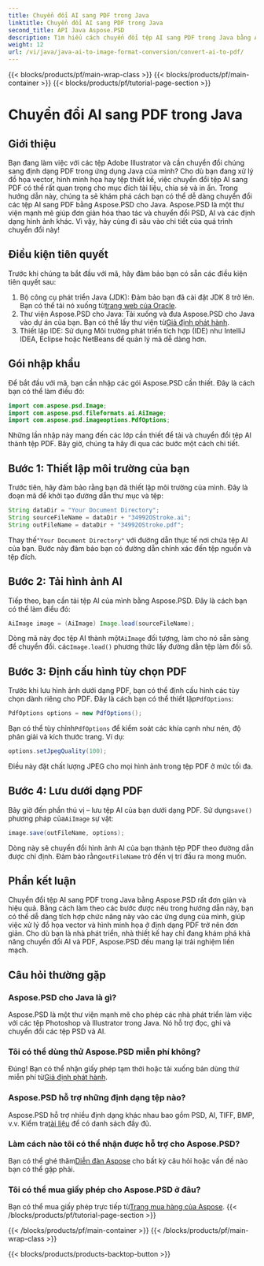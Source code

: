 ```yaml
---
title: Chuyển đổi AI sang PDF trong Java
linktitle: Chuyển đổi AI sang PDF trong Java
second_title: API Java Aspose.PSD
description: Tìm hiểu cách chuyển đổi tệp AI sang PDF trong Java bằng Aspose.PSD. Hãy làm theo hướng dẫn chi tiết từng bước của chúng tôi để quản lý hiệu quả việc chuyển đổi tệp của bạn.
weight: 12
url: /vi/java/java-ai-to-image-format-conversion/convert-ai-to-pdf/
---
```


{{< blocks/products/pf/main-wrap-class >}}
{{< blocks/products/pf/main-container >}}
{{< blocks/products/pf/tutorial-page-section >}}

# Chuyển đổi AI sang PDF trong Java

## Giới thiệu
Bạn đang làm việc với các tệp Adobe Illustrator và cần chuyển đổi chúng sang định dạng PDF trong ứng dụng Java của mình? Cho dù bạn đang xử lý đồ họa vector, hình minh họa hay tệp thiết kế, việc chuyển đổi tệp AI sang PDF có thể rất quan trọng cho mục đích tài liệu, chia sẻ và in ấn. Trong hướng dẫn này, chúng ta sẽ khám phá cách bạn có thể dễ dàng chuyển đổi các tệp AI sang PDF bằng Aspose.PSD cho Java. Aspose.PSD là một thư viện mạnh mẽ giúp đơn giản hóa thao tác và chuyển đổi PSD, AI và các định dạng hình ảnh khác. Vì vậy, hãy cùng đi sâu vào chi tiết của quá trình chuyển đổi này!
## Điều kiện tiên quyết
Trước khi chúng ta bắt đầu với mã, hãy đảm bảo bạn có sẵn các điều kiện tiên quyết sau:
1.  Bộ công cụ phát triển Java (JDK): Đảm bảo bạn đã cài đặt JDK 8 trở lên. Bạn có thể tải nó xuống từ[trang web của Oracle](https://www.oracle.com/java/technologies/javase-downloads.html).
2.  Thư viện Aspose.PSD cho Java: Tải xuống và đưa Aspose.PSD cho Java vào dự án của bạn. Bạn có thể lấy thư viện từ[Giả định phát hành](https://releases.aspose.com/psd/java/).
3. Thiết lập IDE: Sử dụng Môi trường phát triển tích hợp (IDE) như IntelliJ IDEA, Eclipse hoặc NetBeans để quản lý mã dễ dàng hơn.
## Gói nhập khẩu
Để bắt đầu với mã, bạn cần nhập các gói Aspose.PSD cần thiết. Đây là cách bạn có thể làm điều đó:
```java
import com.aspose.psd.Image;
import com.aspose.psd.fileformats.ai.AiImage;
import com.aspose.psd.imageoptions.PdfOptions;
```
Những lần nhập này mang đến các lớp cần thiết để tải và chuyển đổi tệp AI thành tệp PDF. Bây giờ, chúng ta hãy đi qua các bước một cách chi tiết.

## Bước 1: Thiết lập môi trường của bạn
Trước tiên, hãy đảm bảo rằng bạn đã thiết lập môi trường của mình. Đây là đoạn mã để khởi tạo đường dẫn thư mục và tệp:
```java
String dataDir = "Your Document Directory"; 
String sourceFileName = dataDir + "34992OStroke.ai";
String outFileName = dataDir + "34992OStroke.pdf";
```
 Thay thế`"Your Document Directory"` với đường dẫn thực tế nơi chứa tệp AI của bạn. Bước này đảm bảo bạn có đường dẫn chính xác đến tệp nguồn và tệp đích.
## Bước 2: Tải hình ảnh AI
Tiếp theo, bạn cần tải tệp AI của mình bằng Aspose.PSD. Đây là cách bạn có thể làm điều đó:
```java
AiImage image = (AiImage) Image.load(sourceFileName);
```
 Dòng mã này đọc tệp AI thành một`AiImage` đối tượng, làm cho nó sẵn sàng để chuyển đổi. các`Image.load()` phương thức lấy đường dẫn tệp làm đối số.
## Bước 3: Định cấu hình tùy chọn PDF
Trước khi lưu hình ảnh dưới dạng PDF, bạn có thể định cấu hình các tùy chọn dành riêng cho PDF. Đây là cách bạn có thể thiết lập`PdfOptions`:
```java
PdfOptions options = new PdfOptions();
```
 Bạn có thể tùy chỉnh`PdfOptions` để kiểm soát các khía cạnh như nén, độ phân giải và kích thước trang. Ví dụ:
```java
options.setJpegQuality(100);
```
Điều này đặt chất lượng JPEG cho mọi hình ảnh trong tệp PDF ở mức tối đa.
## Bước 4: Lưu dưới dạng PDF
 Bây giờ đến phần thú vị – lưu tệp AI của bạn dưới dạng PDF. Sử dụng`save()` phương pháp của`AiImage` sự vật:
```java
image.save(outFileName, options);
```
 Dòng này sẽ chuyển đổi hình ảnh AI của bạn thành tệp PDF theo đường dẫn được chỉ định. Đảm bảo rằng`outFileName` trỏ đến vị trí đầu ra mong muốn.

## Phần kết luận
Chuyển đổi tệp AI sang PDF trong Java bằng Aspose.PSD rất đơn giản và hiệu quả. Bằng cách làm theo các bước được nêu trong hướng dẫn này, bạn có thể dễ dàng tích hợp chức năng này vào các ứng dụng của mình, giúp việc xử lý đồ họa vector và hình minh họa ở định dạng PDF trở nên đơn giản. Cho dù bạn là nhà phát triển, nhà thiết kế hay chỉ đang khám phá khả năng chuyển đổi AI và PDF, Aspose.PSD đều mang lại trải nghiệm liền mạch.
## Câu hỏi thường gặp
### Aspose.PSD cho Java là gì?
Aspose.PSD là một thư viện mạnh mẽ cho phép các nhà phát triển làm việc với các tệp Photoshop và Illustrator trong Java. Nó hỗ trợ đọc, ghi và chuyển đổi các tệp PSD và AI.
### Tôi có thể dùng thử Aspose.PSD miễn phí không?
 Đúng! Bạn có thể nhận giấy phép tạm thời hoặc tải xuống bản dùng thử miễn phí từ[Giả định phát hành](https://releases.aspose.com/psd/java/).
### Aspose.PSD hỗ trợ những định dạng tệp nào?
 Aspose.PSD hỗ trợ nhiều định dạng khác nhau bao gồm PSD, AI, TIFF, BMP, v.v. Kiểm tra[tài liệu](https://reference.aspose.com/psd/java/) để có danh sách đầy đủ.
### Làm cách nào tôi có thể nhận được hỗ trợ cho Aspose.PSD?
 Bạn có thể ghé thăm[Diễn đàn Aspose](https://forum.aspose.com/c/psd/34) cho bất kỳ câu hỏi hoặc vấn đề nào bạn có thể gặp phải.
### Tôi có thể mua giấy phép cho Aspose.PSD ở đâu?
 Bạn có thể mua giấy phép trực tiếp từ[Trang mua hàng của Aspose](https://purchase.aspose.com/buy).
{{< /blocks/products/pf/tutorial-page-section >}}

{{< /blocks/products/pf/main-container >}}
{{< /blocks/products/pf/main-wrap-class >}}

{{< blocks/products/products-backtop-button >}}
